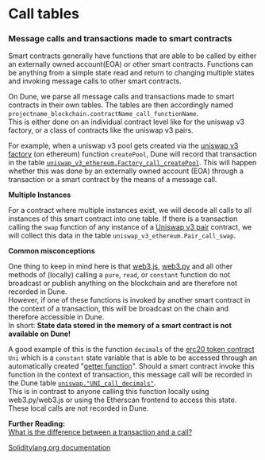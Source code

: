 # Call tables

### **Message** **calls and transactions made to smart contracts**

Smart contracts generally have functions that are able to be called by either an externally owned account(EOA) or other smart contracts. Functions can be anything from a simple state read and return to changing multiple states and invoking message calls to other smart contracts.

On Dune, we parse all message calls and transactions made to smart contracts in their own tables. The tables are then accordingly named `projectname_blockchain.contractName_call_functionName`.\
This is either done on an individual contract level like for the uniswap v3 factory, or a class of contracts like the uniswap v3 pairs.

For example, when a uniswap v3 pool gets created via the [uniswap v3 factory](https://etherscan.io/address/0x1f98431c8ad98523631ae4a59f267346ea31f984#code) (on ethereum) function `createPool`, Dune will record that transaction in the table [`uniswap_v3_ethereum.Factory_call_createPool`](https://dune.com/queries/735856). This will happen whether this was done by an externally owned account (EOA) through a transaction or a smart contract by the means of a message call.

**Multiple Instances**

For a contract where multiple instances exist, we will decode all calls to all instances of this smart contract into one table. If there is a transaction calling the `swap` function of any instance of a [Uniswap v3 pair](https://etherscan.io/address/0x8f8ef111b67c04eb1641f5ff19ee54cda062f163#writeContract) contract, we will collect this data in the table `uniswap_v3_ethereum.Pair_call_swap`.

**Common misconceptions**

One thing to keep in mind here is that [web3.js](https://web3js.readthedocs.io/), [web3.py](https://web3py.readthedocs.io/en/stable/) and all other methods of (locally) calling a `pure`, `read`, or `constant` function do not broadcast or publish anything on the blockchain and are therefore not recorded in Dune.\
However, if one of these functions is invoked by another smart contract in the context of a transaction, this will be broadcast on the chain and therefore accessible in Dune.\
In short: **State data stored in the memory of a smart contract is not available on Dune!**

A good example of this is the function `decimals` of the [erc20 token contract](https://etherscan.io/token/0x1f9840a85d5af5bf1d1762f925bdaddc4201f984#readContract) `Uni` which is a `constant` state variable that is able to be accessed through an automatically created "[getter function](https://docs.soliditylang.org/en/v0.7.4/contracts.html#getter-functions)". Should a smart contract invoke this function in the context of transaction, this message call will be recorded in the Dune table [`uniswap."UNI_call_decimals"`](https://dune.com/queries/741354).\
This is in contrast to anyone calling this function locally using web3.py/web3.js or using the Etherscan frontend to access this state. These local calls are not recorded in Dune.

**Further Reading:**\
[What is the difference between a transaction and a call?](https://ethereum.stackexchange.com/questions/765/what-is-the-difference-between-a-transaction-and-a-call)

[Soliditylang.org documentation](https://docs.soliditylang.org/en/v0.8.13/contracts.html#function-visibility)

